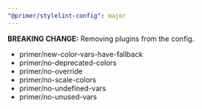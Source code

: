 ```yaml
---
"@primer/stylelint-config": major
---
```


**BREAKING CHANGE:** Removing plugins from the config.

* primer/new-color-vars-have-fallback
* primer/no-deprecated-colors
* primer/no-override
* primer/no-scale-colors
* primer/no-undefined-vars
* primer/no-unused-vars
